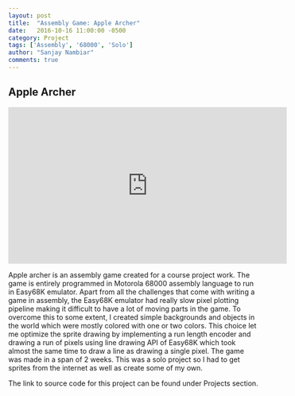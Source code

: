 ```yaml
---
layout: post
title:  "Assembly Game: Apple Archer"
date:   2016-10-16 11:00:00 -0500
category: Project
tags: ['Assembly', '68000', 'Solo']
author: "Sanjay Nambiar"
comments: true
---
```


## Apple Archer

<div class='embed-container'>
	<iframe width="560" height="315" src="https://www.youtube.com/embed/rxzyOU_MlyQ" frameborder="0" allowfullscreen></iframe>
</div>

Apple archer is an assembly game created for a course project work. The game is entirely programmed in Motorola 68000 assembly language to run in
Easy68K emulator. Apart from all the challenges that come with writing a game in assembly, the Easy68K emulator had really slow pixel plotting
pipeline making it difficult to have a lot of moving parts in the game. To overcome this to some extent, I created simple backgrounds and objects
in the world which were mostly colored with one or two colors. This choice let me optimize the sprite drawing by implementing a run length encoder
and drawing a run of pixels using line drawing API of Easy68K which took almost the same time to draw a line as drawing a single pixel. The game was made in a span of 2 weeks. This was a solo project so I had to get sprites from the internet as well as create some of my own.

The link to source code for this project can be found under Projects section.